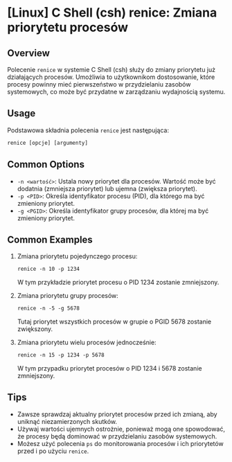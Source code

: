 # [Linux] C Shell (csh) renice: Zmiana priorytetu procesów

## Overview
Polecenie `renice` w systemie C Shell (csh) służy do zmiany priorytetu już działających procesów. Umożliwia to użytkownikom dostosowanie, które procesy powinny mieć pierwszeństwo w przydzielaniu zasobów systemowych, co może być przydatne w zarządzaniu wydajnością systemu.

## Usage
Podstawowa składnia polecenia `renice` jest następująca:

```csh
renice [opcje] [argumenty]
```

## Common Options
- `-n <wartość>`: Ustala nowy priorytet dla procesów. Wartość może być dodatnia (zmniejsza priorytet) lub ujemna (zwiększa priorytet).
- `-p <PID>`: Określa identyfikator procesu (PID), dla którego ma być zmieniony priorytet.
- `-g <PGID>`: Określa identyfikator grupy procesów, dla której ma być zmieniony priorytet.

## Common Examples
1. Zmiana priorytetu pojedynczego procesu:
   ```csh
   renice -n 10 -p 1234
   ```
   W tym przykładzie priorytet procesu o PID 1234 zostanie zmniejszony.

2. Zmiana priorytetu grupy procesów:
   ```csh
   renice -n -5 -g 5678
   ```
   Tutaj priorytet wszystkich procesów w grupie o PGID 5678 zostanie zwiększony.

3. Zmiana priorytetu wielu procesów jednocześnie:
   ```csh
   renice -n 15 -p 1234 -p 5678
   ```
   W tym przypadku priorytet procesów o PID 1234 i 5678 zostanie zmniejszony.

## Tips
- Zawsze sprawdzaj aktualny priorytet procesów przed ich zmianą, aby uniknąć niezamierzonych skutków.
- Używaj wartości ujemnych ostrożnie, ponieważ mogą one spowodować, że procesy będą dominować w przydzielaniu zasobów systemowych.
- Możesz użyć polecenia `ps` do monitorowania procesów i ich priorytetów przed i po użyciu `renice`.